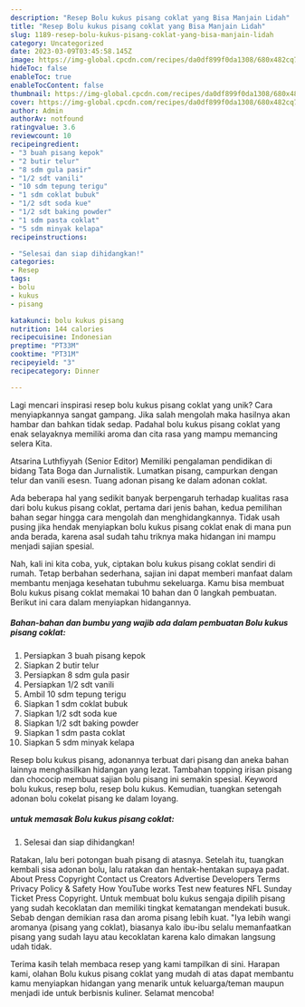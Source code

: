 ```yaml
---
description: "Resep Bolu kukus pisang coklat yang Bisa Manjain Lidah"
title: "Resep Bolu kukus pisang coklat yang Bisa Manjain Lidah"
slug: 1189-resep-bolu-kukus-pisang-coklat-yang-bisa-manjain-lidah
category: Uncategorized
date: 2023-03-09T03:45:58.145Z
image: https://img-global.cpcdn.com/recipes/da0df899f0da1308/680x482cq70/bolu-kukus-pisang-coklat-foto-resep-utama.jpg
hideToc: false
enableToc: true
enableTocContent: false
thumbnail: https://img-global.cpcdn.com/recipes/da0df899f0da1308/680x482cq70/bolu-kukus-pisang-coklat-foto-resep-utama.jpg
cover: https://img-global.cpcdn.com/recipes/da0df899f0da1308/680x482cq70/bolu-kukus-pisang-coklat-foto-resep-utama.jpg
author: Admin
authorAv: notfound
ratingvalue: 3.6
reviewcount: 10
recipeingredient:
- "3 buah pisang kepok"
- "2 butir telur"
- "8 sdm gula pasir"
- "1/2 sdt vanili"
- "10 sdm tepung terigu"
- "1 sdm coklat bubuk"
- "1/2 sdt soda kue"
- "1/2 sdt baking powder"
- "1 sdm pasta coklat"
- "5 sdm minyak kelapa"
recipeinstructions:

- "Selesai dan siap dihidangkan!"
categories:
- Resep
tags:
- bolu
- kukus
- pisang

katakunci: bolu kukus pisang 
nutrition: 144 calories
recipecuisine: Indonesian
preptime: "PT33M"
cooktime: "PT31M"
recipeyield: "3"
recipecategory: Dinner

---
```





Lagi mencari inspirasi resep bolu kukus pisang coklat yang unik? Cara menyiapkannya sangat gampang. Jika salah mengolah maka hasilnya akan hambar dan bahkan tidak sedap. Padahal bolu kukus pisang coklat yang enak selayaknya memiliki aroma dan cita rasa yang mampu memancing selera Kita.





Atsarina Luthfiyyah (Senior Editor) Memiliki pengalaman pendidikan di bidang Tata Boga dan Jurnalistik. Lumatkan pisang, campurkan dengan telur dan vanili esesn. Tuang adonan pisang ke dalam adonan coklat.

Ada beberapa hal yang sedikit banyak berpengaruh terhadap kualitas rasa dari bolu kukus pisang coklat, pertama dari jenis bahan, kedua pemilihan bahan segar hingga cara mengolah dan menghidangkannya. Tidak usah pusing jika hendak menyiapkan bolu kukus pisang coklat enak di mana pun anda berada, karena asal sudah tahu triknya maka hidangan ini mampu menjadi sajian spesial.






Nah, kali ini kita coba, yuk, ciptakan bolu kukus pisang coklat sendiri di rumah. Tetap berbahan sederhana, sajian ini dapat memberi manfaat dalam membantu menjaga kesehatan tubuhmu sekeluarga. Kamu bisa membuat Bolu kukus pisang coklat memakai 10 bahan dan 0 langkah pembuatan. Berikut ini cara dalam menyiapkan hidangannya.

<!--inarticleads1-->

##### Bahan-bahan dan bumbu yang wajib ada dalam pembuatan Bolu kukus pisang coklat:

1. Persiapkan 3 buah pisang kepok
1. Siapkan 2 butir telur
1. Persiapkan 8 sdm gula pasir
1. Persiapkan 1/2 sdt vanili
1. Ambil 10 sdm tepung terigu
1. Siapkan 1 sdm coklat bubuk
1. Siapkan 1/2 sdt soda kue
1. Siapkan 1/2 sdt baking powder
1. Siapkan 1 sdm pasta coklat
1. Siapkan 5 sdm minyak kelapa


Resep bolu kukus pisang, adonannya terbuat dari pisang dan aneka bahan lainnya menghasilkan hidangan yang lezat. Tambahan topping irisan pisang dan chococip membuat sajian bolu pisang ini semakin spesial. Keyword bolu kukus, resep bolu, resep bolu kukus. Kemudian, tuangkan setengah adonan bolu cokelat pisang ke dalam loyang. 

<!--inarticleads2-->

#####  untuk memasak Bolu kukus pisang coklat:


1. Selesai dan siap dihidangkan!

Ratakan, lalu beri potongan buah pisang di atasnya. Setelah itu, tuangkan kembali sisa adonan bolu, lalu ratakan dan hentak-hentakan supaya padat. About Press Copyright Contact us Creators Advertise Developers Terms Privacy Policy &amp; Safety How YouTube works Test new features NFL Sunday Ticket Press Copyright. Untuk membuat bolu kukus sengaja dipilih pisang yang sudah kecoklatan dan memiliki tingkat kematangan mendekati busuk. Sebab dengan demikian rasa dan aroma pisang lebih kuat. &#34;Iya lebih wangi aromanya (pisang yang coklat), biasanya kalo ibu-ibu selalu memanfaatkan pisang yang sudah layu atau kecoklatan karena kalo dimakan langsung udah tidak. 

Terima kasih telah membaca resep yang kami tampilkan di sini. Harapan kami, olahan Bolu kukus pisang coklat yang mudah di atas dapat membantu kamu menyiapkan hidangan yang menarik untuk keluarga/teman maupun menjadi ide untuk berbisnis kuliner. Selamat mencoba!
